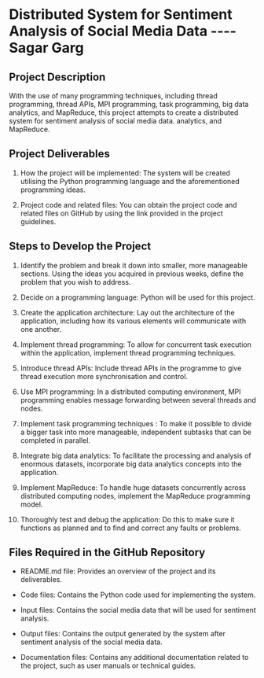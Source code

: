# Distributed System for Sentiment Analysis of Social Media Data ---- Sagar Garg

## Project Description

With the use of many programming techniques, including thread programming, thread APIs, MPI programming, task programming, big data analytics, and MapReduce, this project attempts to create a distributed system for sentiment analysis of social media data. analytics, and MapReduce.

## Project Deliverables

1. How the project will be implemented: The system will be created utilising the Python programming language and the aforementioned programming ideas.

2. Project code and related files: You can obtain the project code and related files on GitHub by using the link provided in the project guidelines.

## Steps to Develop the Project

1. Identify the problem and break it down into smaller, more manageable sections. Using the ideas you acquired in previous weeks, define the problem that you wish to address.

2. Decide on a programming language: Python will be used for this project.

3. Create the application architecture: Lay out the architecture of the application, including how its various elements will communicate with one another.

4. Implement thread programming: To allow for concurrent task execution within the application, implement thread programming techniques.

5. Introduce thread APIs: Include thread APIs in the programme to give thread execution more synchronisation and control.

6. Use MPI programming: In a distributed computing environment, MPI programming enables message forwarding between several threads and nodes.

7. Implement task programming techniques : To make it possible to divide a bigger task into more manageable, independent subtasks that can be completed in parallel.

8. Integrate big data analytics: To facilitate the processing and analysis of enormous datasets, incorporate big data analytics concepts into the application.

9. Implement MapReduce: To handle huge datasets concurrently across distributed computing nodes, implement the MapReduce programming model.

10. Thoroughly test and debug the application: Do this to make sure it functions as planned and to find and correct any faults or problems.


## Files Required in the GitHub Repository

- README.md file: Provides an overview of the project and its deliverables.

- Code files: Contains the Python code used for implementing the system.

- Input files: Contains the social media data that will be used for sentiment analysis.

- Output files: Contains the output generated by the system after sentiment analysis of the social media data.

- Documentation files: Contains any additional documentation related to the project, such as user manuals or technical guides.

